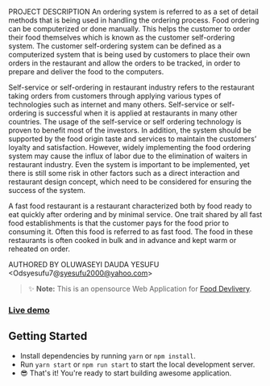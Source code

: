 PROJECT DESCRIPTION
An ordering system is referred to as a set of detail methods that is being used in handling the ordering process. Food ordering can be computerized or done manually. This helps the customer to order their food themselves which is known as the customer self-ordering system. The customer self-ordering system can be defined as a computerized system that is being used by customers to place their own orders in the restaurant and allow the orders to be tracked, in order to prepare and deliver the food to the computers.

Self-service or self-ordering in restaurant industry refers to the restaurant taking orders from customers through applying various types of technologies such as internet and many others. Self-service or self-ordering is successful when it is applied at restaurants in many other countries. The usage of the self-service or self ordering technology is proven to benefit most of the investors.
In addition, the system should be supported by the food origin taste and services to maintain the customers’ loyalty and satisfaction. However, widely implementing the food ordering system may cause the influx of labor due to the elimination of waiters in restaurant industry. Even the system is important to be implemented, yet there is still some risk in other factors such as a direct interaction and restaurant design concept, which need to be considered for ensuring the success of the system.

A fast food restaurant is a restaurant characterized both by food ready to eat quickly after ordering and by minimal service. One trait shared by all fast food establishments is that the customer pays for the food prior to consuming it. Often this food is referred to as fast food. The food in these restaurants is often cooked in bulk and in advance and kept warm or reheated on order. 

AUTHORED BY OLUWASEYI DAUDA YESUFU <Odsyesufu7@syesufu2000@yahoo.com>

> ✨ **Note:** This is an opensource Web Application for [Food Devlivery](https://react-skychef-food.firebaseapp.com/).

### [Live demo](https://react-skychef-food.firebaseapp.com/)

## Getting Started

- Install dependencies by running `yarn` or `npm install`.
- Run `yarn start` or `npm run start` to start the local development server.
- 😎 That's it! You're ready to start building awesome application.
